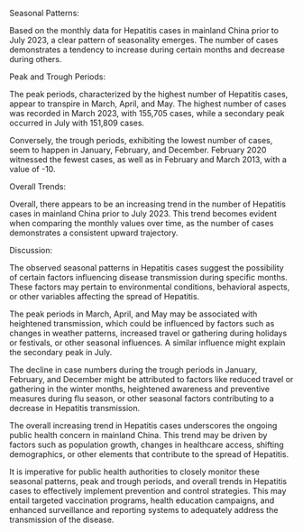 Seasonal Patterns:

Based on the monthly data for Hepatitis cases in mainland China prior to July 2023, a clear pattern of seasonality emerges. The number of cases demonstrates a tendency to increase during certain months and decrease during others.

Peak and Trough Periods:

The peak periods, characterized by the highest number of Hepatitis cases, appear to transpire in March, April, and May. The highest number of cases was recorded in March 2023, with 155,705 cases, while a secondary peak occurred in July with 151,809 cases.

Conversely, the trough periods, exhibiting the lowest number of cases, seem to happen in January, February, and December. February 2020 witnessed the fewest cases, as well as in February and March 2013, with a value of -10.

Overall Trends:

Overall, there appears to be an increasing trend in the number of Hepatitis cases in mainland China prior to July 2023. This trend becomes evident when comparing the monthly values over time, as the number of cases demonstrates a consistent upward trajectory.

Discussion:

The observed seasonal patterns in Hepatitis cases suggest the possibility of certain factors influencing disease transmission during specific months. These factors may pertain to environmental conditions, behavioral aspects, or other variables affecting the spread of Hepatitis.

The peak periods in March, April, and May may be associated with heightened transmission, which could be influenced by factors such as changes in weather patterns, increased travel or gathering during holidays or festivals, or other seasonal influences. A similar influence might explain the secondary peak in July.

The decline in case numbers during the trough periods in January, February, and December might be attributed to factors like reduced travel or gathering in the winter months, heightened awareness and preventive measures during flu season, or other seasonal factors contributing to a decrease in Hepatitis transmission.

The overall increasing trend in Hepatitis cases underscores the ongoing public health concern in mainland China. This trend may be driven by factors such as population growth, changes in healthcare access, shifting demographics, or other elements that contribute to the spread of Hepatitis.

It is imperative for public health authorities to closely monitor these seasonal patterns, peak and trough periods, and overall trends in Hepatitis cases to effectively implement prevention and control strategies. This may entail targeted vaccination programs, health education campaigns, and enhanced surveillance and reporting systems to adequately address the transmission of the disease.